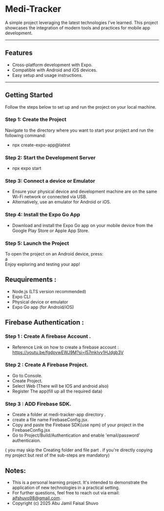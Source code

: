 # Medi-Tracker

A simple project leveraging the latest technologies I’ve learned. This project showcases the integration of modern tools and practices for mobile app development.

---

## Features
- Cross-platform development with Expo.
- Compatible with Android and iOS devices.
- Easy setup and usage instructions.

---

## Getting Started

Follow the steps below to set up and run the project on your local machine.

### Step 1: Create the Project
Navigate to the directory where you want to start your project and run the following command:  
- npx create-expo-app@latest  

### Step 2:  Start the Development Server  
- npx expo start  
### Step 3: Connect a device or Emulator  
- Ensure your physical device and development machine are on the same Wi-Fi network or connected via USB.  
- Alternatively, use an emulator for Android or iOS.  
### Step 4: Install the Expo Go App  
- Download and install the Expo Go app on your mobile device from the Google Play Store or Apple App Store.
### Step 5: Launch the Project
To open the project on an Android device, press:  
a  
Enjoy exploring and testing your app!

## Reuquirements :       
- Node.js (LTS version recommended)  
- Expo CLI  
- Physical device or emulator  
- Expo Go app (for Android/iOS)  
## Firebase Authentication : 
### Step 1 : Create A firebase Account . 
- Reference Link on how to create a firebase account : https://youtu.be/fgdpvwEWJ9M?si=l57mkIvv1HJdgb3V 
### Step 2 : Create A Firebase Project.  
- Go to Console. 
- Create Project.  
- Select Web (There will be IOS and android also) 
- Register The app(fill up all the required data) 
### Step 3 : ADD Firebase SDK.  
- Create a folder at medi-tracker-app directory . 
- create a file name FirebaseConfig.jsx. 
- Copy and paste the Firebase SDK(use npm) of your project in the FirebaseConfig.jsx
- Go to Project/Build/Authentication and enable 'email/password' authenticaion. 

( you may skip the Creating folder and file part . if you're directly copying my project but rest of the sub-steps are mandatory)

## Notes:    
- This is a personal learning project. It's intended to demonstrate the application of new technologies in a practical setting.
- For further questions, feel free to reach out via email: ajfshuvo98@gmail.com.  
- Copyright (c) 2025 Abu Jamil Faisal Shuvo
